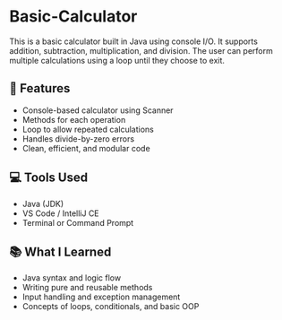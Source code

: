 # Basic-Calculator
This is a basic calculator built in Java using console I/O. It supports addition, subtraction, multiplication, and division. The user can perform multiple calculations using a loop until they choose to exit.

## 🚀 Features
- Console-based calculator using Scanner
- Methods for each operation
- Loop to allow repeated calculations
- Handles divide-by-zero errors
- Clean, efficient, and modular code

## 💻 Tools Used
- Java (JDK)
- VS Code / IntelliJ CE
- Terminal or Command Prompt

## 📚 What I Learned
- Java syntax and logic flow
- Writing pure and reusable methods
- Input handling and exception management
- Concepts of loops, conditionals, and basic OOP
